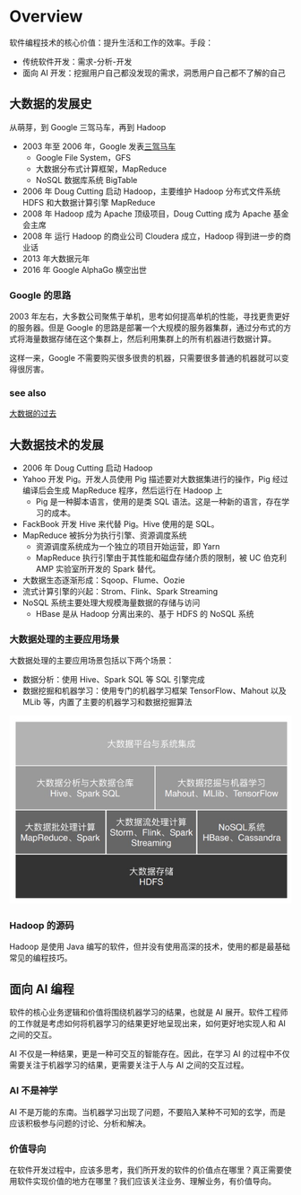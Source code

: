# Overview

软件编程技术的核心价值：提升生活和工作的效率。手段：

* 传统软件开发：需求-分析-开发
* 面向 AI 开发：挖掘用户自己都没发现的需求，洞悉用户自己都不了解的自己

## 大数据的发展史

从萌芽，到 Google 三驾马车，再到 Hadoop

* 2003 年至 2006 年，Google 发表[三驾马车](https://blog.csdn.net/lixinkuan328/article/details/81839824)
  * Google File System，GFS
  * 大数据分布式计算框架，MapReduce
  * NoSQL 数据库系统 BigTable
* 2006 年 Doug Cutting 启动 Hadoop，主要维护 Hadoop 分布式文件系统 HDFS 和大数据计算引擎 MapReduce
* 2008 年 Hadoop 成为 Apache 顶级项目，Doug Cutting 成为 Apache 基金会主席
* 2008 年 运行 Hadoop 的商业公司 Cloudera 成立，Hadoop 得到进一步的商业话
* 2013 年大数据元年
* 2016 年 Google AlphaGo 横空出世

### Google 的思路

2003 年左右，大多数公司聚焦于单机，思考如何提高单机的性能，寻找更贵更好的服务器。但是 Google 的思路是部署一个大规模的服务器集群，通过分布式的方式将海量数据存储在这个集群上，然后利用集群上的所有机器进行数据计算。

这样一来，Google 不需要购买很多很贵的机器，只需要很多普通的机器就可以变得很厉害。

### see also

[大数据的过去](https://blog.csdn.net/cincoutcin/article/details/80586050)

## 大数据技术的发展

* 2006 年 Doug Cutting 启动 Hadoop
* Yahoo 开发 Pig。开发人员使用 Pig 描述要对大数据集进行的操作，Pig 经过编译后会生成 MapReduce 程序，然后运行在 Hadoop 上
  * Pig 是一种脚本语言，使用的是类 SQL 语法。这是一种新的语言，存在学习的成本。
* FackBook 开发 Hive 来代替 Pig。Hive 使用的是 SQL。
* MapReduce 被拆分为执行引擎、资源调度系统
  * 资源调度系统成为一个独立的项目开始运营，即 Yarn
  * MapReduce 执行引擎由于其性能和磁盘存储介质的限制，被 UC 伯克利 AMP 实验室所开发的 Spark 替代。
* 大数据生态逐渐形成：Sqoop、Flume、Oozie
* 流式计算引擎的兴起：Strom、Flink、Spark Streaming
* NoSQL 系统主要处理大规模海量数据的存储与访问
  * HBase 是从 Hadoop 分离出来的、基于 HDFS 的 NoSQL 系统

### 大数据处理的主要应用场景

大数据处理的主要应用场景包括以下两个场景：

* 数据分析：使用 Hive、Spark SQL 等 SQL 引擎完成
* 数据挖掘和机器学习：使用专门的机器学习框架 TensorFlow、Mahout 以及 MLib 等，内置了主要的机器学习和数据挖掘算法

![bigdata-tech-arch.jpg](./images/bigdata-tech-arch.jpg)

### Hadoop 的源码

Hadoop 是使用 Java 编写的软件，但并没有使用高深的技术，使用的都是最基础常见的编程技巧。

## 面向 AI 编程

软件的核心业务逻辑和价值将围绕机器学习的结果，也就是 AI 展开。软件工程师的工作就是考虑如何将机器学习的结果更好地呈现出来，如何更好地实现人和 AI 之间的交互。

AI 不仅是一种结果，更是一种可交互的智能存在。因此，在学习 AI 的过程中不仅需要关注于机器学习的结果，更需要关注于人与 AI 之间的交互过程。

### AI 不是神学

AI 不是万能的东南。当机器学习出现了问题，不要陷入某种不可知的玄学，而是应该积极参与问题的讨论、分析和解决。

### 价值导向

在软件开发过程中，应该多思考，我们所开发的软件的价值点在哪里？真正需要使用软件实现价值的地方在哪里？我们应该关注业务、理解业务，有价值导向。
